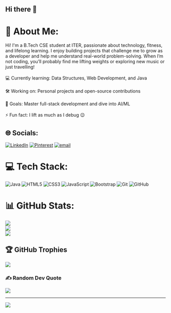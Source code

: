## Hi there 👋

# 💫 About Me:
Hi! I'm a B.Tech CSE student at ITER, passionate about technology, fitness, and lifelong learning. I enjoy building projects that challenge me to grow as a developer and help me understand real-world problem-solving. When I’m not coding, you’ll probably find me lifting weights or exploring new music or just travelling!<br><br>💻 Currently learning: Data Structures, Web Development, and Java<br><br>🛠️ Working on: Personal projects and open-source contributions<br><br>🧠 Goals: Master full-stack development and dive into AI/ML<br><br>⚡ Fun fact: I lift as much as I debug 😉


## 🌐 Socials:
[![LinkedIn](https://img.shields.io/badge/LinkedIn-%230077B5.svg?logo=linkedin&logoColor=white)](https://linkedin.com/in/www.linkedin.com/in/ofcitsjoe) [![Pinterest](https://img.shields.io/badge/Pinterest-%23E60023.svg?logo=Pinterest&logoColor=white)](https://pinterest.com/www.pinterest.com/ofcitsjoee) [![email](https://img.shields.io/badge/Email-D14836?logo=gmail&logoColor=white)](mailto:josephpetersind@gmail.com) 

# 💻 Tech Stack:
![Java](https://img.shields.io/badge/java-%23ED8B00.svg?style=for-the-badge&logo=openjdk&logoColor=white) ![HTML5](https://img.shields.io/badge/html5-%23E34F26.svg?style=for-the-badge&logo=html5&logoColor=white) ![CSS3](https://img.shields.io/badge/css3-%231572B6.svg?style=for-the-badge&logo=css3&logoColor=white) ![JavaScript](https://img.shields.io/badge/javascript-%23323330.svg?style=for-the-badge&logo=javascript&logoColor=%23F7DF1E) ![Bootstrap](https://img.shields.io/badge/bootstrap-%238511FA.svg?style=for-the-badge&logo=bootstrap&logoColor=white) ![Git](https://img.shields.io/badge/git-%23F05033.svg?style=for-the-badge&logo=git&logoColor=white) ![GitHub](https://img.shields.io/badge/github-%23121011.svg?style=for-the-badge&logo=github&logoColor=white)
# 📊 GitHub Stats:
![](https://github-readme-stats.vercel.app/api?username=ofcitsjoe&theme=dark&hide_border=false&include_all_commits=true&count_private=false)<br/>
![](https://nirzak-streak-stats.vercel.app/?user=ofcitsjoe&theme=dark&hide_border=false)<br/>
![](https://github-readme-stats.vercel.app/api/top-langs/?username=ofcitsjoe&theme=dark&hide_border=false&include_all_commits=true&count_private=false&layout=compact)

## 🏆 GitHub Trophies
![](https://github-profile-trophy.vercel.app/?username=ofcitsjoe&theme=dark&no-frame=false&no-bg=true&margin-w=4)

### ✍️ Random Dev Quote
![](https://quotes-github-readme.vercel.app/api?type=horizontal&theme=dark)

---
[![](https://visitcount.itsvg.in/api?id=ofcitsjoe&icon=0&color=1)](https://visitcount.itsvg.in)

<!-- Proudly created with GPRM ( https://gprm.itsvg.in ) -->
